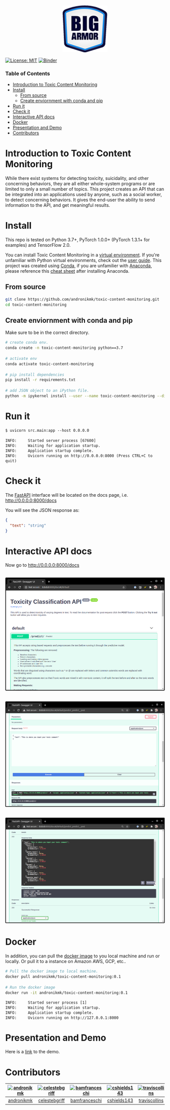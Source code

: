 <p align="center">
    <br>
    <img src="https://raw.githubusercontent.com/andronikmk/toxic-content-monitoring/master/docs/_static/Big-Armor-Logo.png" width="142"/>
    <br>
<p>

[![License: MIT](https://img.shields.io/badge/License-MIT-yellow.svg)](https://opensource.org/licenses/MIT)
[![Binder](https://mybinder.org/badge_logo.svg)](https://mybinder.org/v2/gh/andronikmk/toxic-content-monitoring/master)



### Table of Contents
- [Introduction to Toxic Content Monitoring](#introduction-to-toxic-content-monitoring)
- [Install](#install)
  - [From source](#from-source)
  - [Create enviornment with conda and pip](#create-enviornment-with-conda-and-pip)
- [Run it](#run-it)
- [Check it](#check-it)
- [Interactive API docs](#interactive-api-docs)
- [Docker](#docker)
- [Presentation and Demo](#presentation-and-demo)
- [Contributors](#contributors)


# Introduction to Toxic Content Monitoring

While there exist systems for detecting toxicity, suicidality, and other concerning behaviors, 
they are all either whole-system programs or are limited to only a small number of topics. 
This project creates an API that can be integrated into an applications used by anyone, such as 
a social worker, to detect concerning behaviors. It gives the end-user the ability to send 
information to the API, and get meaningful results.

# Install
This repo is tested on Python 3.7+, PyTorch 1.0.0+ (PyTorch 1.3.1+ for examples) and TensorFlow 2.0.

You can install Toxic Content Monitoring in a [virtual environment](https://docs.python.org/3/library/venv.html). If you're unfamiliar with Python virtual environments, check out the [user guide](https://packaging.python.org/guides/installing-using-pip-and-virtual-environments/).
This project was created using [Conda](https://docs.conda.io/projects/conda/en/latest/user-guide/tasks/manage-environments.html), if you are unfamilier with [Anaconda](https://www.anaconda.com/), please reference this [cheat sheet](https://docs.conda.io/projects/conda/en/4.6.0/_downloads/52a95608c49671267e40c689e0bc00ca/conda-cheatsheet.pdf) after installing Anaconda.

## From source
```bash
git clone https://github.com/andronikmk/toxic-content-monitoring.git
cd toxic-content-monitoring
```
## Create enviornment with conda and pip
Make sure to be in the correct directory.
```bash
# create conda env.
conda create -n toxic-content-monitoring python==3.7

# activate env
conda activate toxic-content-monitoring

# pip install dependencies
pip install -r requirements.txt

# add JSON object to an iPython file.
python -m ipykernel install --user --name toxic-content-monitoring --display "toxic-content-monitoring (Python3)"

```

# Run it
```console
$ uvicorn src.main:app --host 0.0.0.0

INFO:     Started server process [67600]
INFO:     Waiting for application startup.
INFO:     Application startup complete.
INFO:     Uvicorn running on http://0.0.0.0:8000 (Press CTRL+C to quit)
```

# Check it
The [FastAPI](https://fastapi.tiangolo.com/) interface will be located on the docs page, i.e. http://0.0.0.0:8000/docs

You will see the JSON response as:
```JSON
{
  "text": "string"
}
```

# Interactive API docs

Now go to http://0.0.0.0:8000/docs

<p align="center">
    <br>
    <img src="https://raw.githubusercontent.com/andronikmk/toxic-content-monitoring/master/docs/_static/fastapi.png"/>
    <br>
<p>

<p align="center">
    <br>
    <img src="https://raw.githubusercontent.com/andronikmk/toxic-content-monitoring/master/docs/_static/screenshot2.png"/>
    <br>
<p>

<p align="center">
    <br>
    <img src="https://raw.githubusercontent.com/andronikmk/toxic-content-monitoring/master/docs/_static/screenshot3.png"/>
    <br>
<p>

# Docker
In addition, you can pull the [docker image](https://hub.docker.com/r/andronikmk/toxic-content-monitoring) to you local machine and run or locally. Or pull it to a
instance on Amazon AWS, GCP, etc..

```bash
# Pull the docker image to local machine.
docker pull andronikmk/toxic-content-monitoring:0.1

# Run the docker image
docker run -it andronikmk/toxic-content-monitoring:0.1
```
```console
INFO:     Started server process [1]
INFO:     Waiting for application startup.
INFO:     Application startup complete.
INFO:     Uvicorn running on http://127.0.0.1:8000
```

# Presentation and Demo

Here is a [link](http://www.youtube.com/watch?v=07FHLrQGM7k) to the demo.

# Contributors
[<img alt="andronikmk" src="https://avatars3.githubusercontent.com/u/14141868?s=400&u=44031fd47b2eceb8fa61eca14a69ebd0e5720f78&v=4" width="142">](https://github.com/andronikmk) |[<img alt="celestebgriff" src="https://avatars0.githubusercontent.com/u/58431582?s=400&u=946065f2a65fa82e0bd7ea208b61b94145af3525&v=4" width="142">](https://github.com/celestebgriff) |[<img alt="bamfranceschi" src="https://avatars3.githubusercontent.com/u/40441965?s=400&u=fd23fe2f4191b58148af21b7eaacaa957917ed8f&v=4" width="142">](https://github.com/bamfranceschi) |[<img alt="cshields143" src="https://avatars2.githubusercontent.com/u/42680346?s=400&u=f4c495bb7cd95beb9687b8a11baa5ec5fde11309&v=4" width="142">](https://github.com/cshields143) |[<img alt="traviscollins" src="https://avatars2.githubusercontent.com/u/923065?s=400&v=4" width="142">](https://github.com/traviscollins) |[<img alt="MaxTheMooshroom" src="https://avatars0.githubusercontent.com/u/25956545?s=400&v=4" width="142">](https://github.com/MaxTheMooshroom) |
:---: |:---: |:---: |:---: |:---: |:---: |
[andronikmk](https://github.com/andronikmk) |[celestebgriff](https://github.com/celestebgriff) |[bamfranceschi](https://github.com/bamfranceschi) |[cshields143](https://github.com/cshields143) |[traviscollins](https://github.com/traviscollins) |[MaxTheMooshroom](https://github.com/MaxTheMooshroom) |